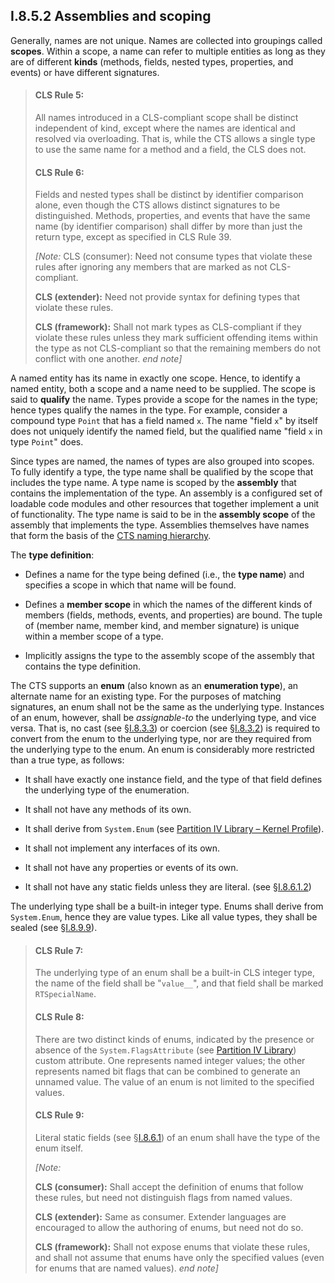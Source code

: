 ## I.8.5.2 Assemblies and scoping

Generally, names are not unique. Names are collected into groupings called **scopes**. Within a scope, a name can refer to multiple entities as long as they are of different **kinds** (methods, fields, nested types, properties, and events) or have different signatures.

> #### CLS Rule 5:
>
> All names introduced in a CLS-compliant scope shall be distinct independent of kind, except where the names are identical and resolved via overloading. That is, while the CTS allows a single type to use the same name for a method and a field, the CLS does not.
>
> #### CLS Rule 6:
>
> Fields and nested types shall be distinct by identifier comparison alone, even though the CTS allows distinct signatures to be distinguished. Methods, properties, and events that have the same name (by identifier comparison) shall differ by more than just the return type, except as specified in CLS Rule 39.
>
> _[Note:_ CLS (consumer): Need not consume types that violate these rules after ignoring any members that are marked as not CLS-compliant.
>
> **CLS (extender):** Need not provide syntax for defining types that violate these rules.
>
> **CLS (framework):** Shall not mark types as CLS-compliant if they violate these rules unless they mark sufficient offending items within the type as not CLS-compliant so that the remaining members do not conflict with one another. _end note]_

A named entity has its name in exactly one scope. Hence, to identify a named entity, both a scope and a name need to be supplied. The scope is said to **qualify** the name. Types provide a scope for the names in the type; hence types qualify the names in the type. For example, consider a compound type `Point` that has a field named `x`. The name "field `x`" by itself does not uniquely identify the named field, but the qualified name "field `x` in type `Point`" does.

Since types are named, the names of types are also grouped into scopes. To fully identify a type, the type name shall be qualified by the scope that includes the type name. A type name is scoped by the **assembly** that contains the implementation of the type. An assembly is a configured set of loadable code modules and other resources that together implement a unit of functionality. The type name is said to be in the **assembly scope** of the assembly that implements the type. Assemblies themselves have names that form the basis of the [CTS naming hierarchy](#todo-missing-hyperlink).

The **type definition**:

 * Defines a name for the type being defined (i.e., the **type name**) and specifies a scope in which that name will be found.

 * Defines a **member scope** in which the names of the different kinds of members (fields, methods, events, and properties) are bound. The tuple of (member name, member kind, and member signature) is unique within a member scope of a type.

 * Implicitly assigns the type to the assembly scope of the assembly that contains the type definition.

The CTS supports an **enum** (also known as an **enumeration type**), an alternate name for an existing type. For the purposes of matching signatures, an enum shall not be the same as the underlying type. Instances of an enum, however, shall be *assignable-to* the underlying type, and vice versa. That is, no cast (see §[I.8.3.3](i.8.3.3-casting.md)) or coercion (see §[I.8.3.2](i.8.3.2-coercion.md)) is required to convert from the enum to the underlying type, nor are they required from the underlying type to the enum. An enum is considerably more restricted than a true type, as follows:

 * It shall have exactly one instance field, and the type of that field defines the underlying type of the enumeration.

 * It shall not have any methods of its own.

 * It shall derive from `System.Enum` (see [Partition IV Library – Kernel Profile](#todo-missing-hyperlink)).

 * It shall not implement any interfaces of its own.

 * It shall not have any properties or events of its own. 

 * It shall not have any static fields unless they are literal. (see §[I.8.6.1.2](i.8.6.1.2-location-signatures.md))

The underlying type shall be a built-in integer type. Enums shall derive from `System.Enum`, hence they are value types. Like all value types, they shall be sealed (see §[I.8.9.9](i.8.9.9-object-type-inheritance.md)).

> #### CLS Rule 7:
>
> The underlying type of an enum shall be a built-in CLS integer type, the name of the field shall be "`value__`", and that field shall be marked `RTSpecialName`.
>
> #### CLS Rule 8:
>
> There are two distinct kinds of enums, indicated by the presence or absence of the `System.FlagsAttribute` (see [Partition IV Library](#todo-missing-hyperlink)) custom attribute. One represents named integer values; the other represents named bit flags that can be combined to generate an unnamed value. The value of an enum is not limited to the specified values.
>
> #### CLS Rule 9:
>
> Literal static fields (see §[I.8.6.1](i.8.6.1-signatures.md)) of an enum shall have the type of the enum itself.
>
> _[Note:_
>
> **CLS (consumer):** Shall accept the definition of enums that follow these rules, but need not distinguish flags from named values.
>
> **CLS (extender):** Same as consumer. Extender languages are encouraged to allow the authoring of enums, but need not do so.
>
> **CLS (framework):** Shall not expose enums that violate these rules, and shall not assume that enums have only the specified values (even for enums that are named values). _end note]_
